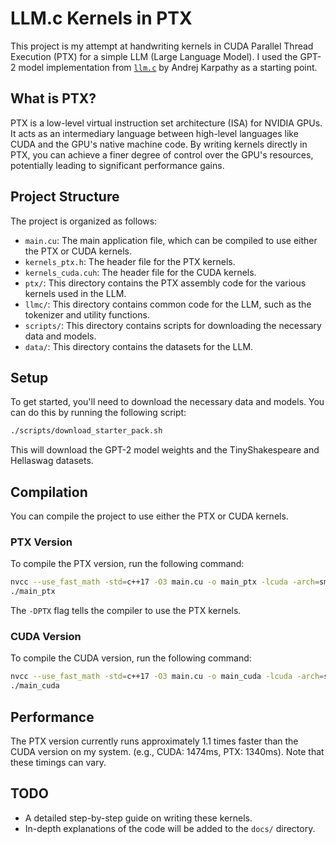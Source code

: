 # LLM.c Kernels in PTX

This project is my attempt at handwriting kernels in CUDA Parallel Thread Execution (PTX) for a simple LLM (Large Language Model). I used the GPT-2 model implementation
from [`llm.c`](https://github.com/karpathy/llm-c) by Andrej Karpathy as a starting point.

## What is PTX?

PTX is a low-level virtual instruction set architecture (ISA) for NVIDIA GPUs. It acts as an intermediary language between high-level languages like CUDA and the GPU's native machine code. By writing kernels directly in PTX, you can achieve a finer degree of control over the GPU's resources, potentially leading to significant performance gains.

## Project Structure

The project is organized as follows:

- `main.cu`: The main application file, which can be compiled to use either the PTX or CUDA kernels.
- `kernels_ptx.h`: The header file for the PTX kernels.
- `kernels_cuda.cuh`: The header file for the CUDA kernels.
- `ptx/`: This directory contains the PTX assembly code for the various kernels used in the LLM.
- `llmc/`: This directory contains common code for the LLM, such as the tokenizer and utility functions.
- `scripts/`: This directory contains scripts for downloading the necessary data and models.
- `data/`: This directory contains the datasets for the LLM.

## Setup

To get started, you'll need to download the necessary data and models. You can do this by running the following script:

```bash
./scripts/download_starter_pack.sh
```

This will download the GPT-2 model weights and the TinyShakespeare and Hellaswag datasets.

## Compilation

You can compile the project to use either the PTX or CUDA kernels.

### PTX Version

To compile the PTX version, run the following command:

```bash
nvcc --use_fast_math -std=c++17 -O3 main.cu -o main_ptx -lcuda -arch=sm_80 -DPTX
./main_ptx
```

The `-DPTX` flag tells the compiler to use the PTX kernels.

### CUDA Version

To compile the CUDA version, run the following command:

```bash
nvcc --use_fast_math -std=c++17 -O3 main.cu -o main_cuda -lcuda -arch=sm_80
./main_cuda
```

## Performance

The PTX version currently runs approximately 1.1 times faster than the CUDA version on my system.
(e.g., CUDA: 1474ms, PTX: 1340ms). Note that these timings can vary.

## TODO

- A detailed step-by-step guide on writing these kernels.
- In-depth explanations of the code will be added to the `docs/` directory.
